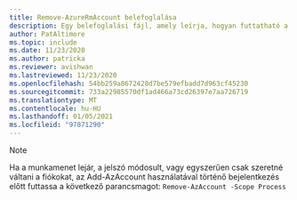 ```yaml
---
title: Remove-AzureRmAccount belefoglalása
description: Egy belefoglalási fájl, amely leírja, hogyan futtatható a Remove-AzureRmAccount.
author: PatAltimore
ms.topic: include
ms.date: 11/23/2020
ms.author: patricka
ms.reviewer: avishwan
ms.lastreviewed: 11/23/2020
ms.openlocfilehash: 54bb259a8672428d7be579efbadd7d963cf45230
ms.sourcegitcommit: 733a22985570df1ad466a73cd26397e7aa726719
ms.translationtype: MT
ms.contentlocale: hu-HU
ms.lasthandoff: 01/05/2021
ms.locfileid: "97871290"
---
```

>[!Note]
>Ha a munkamenet lejár, a jelszó módosult, vagy egyszerűen csak szeretné váltani a fiókokat, az Add-AzAccount használatával történő bejelentkezés előtt futtassa a következő parancsmagot: `Remove-AzAccount -Scope Process`
